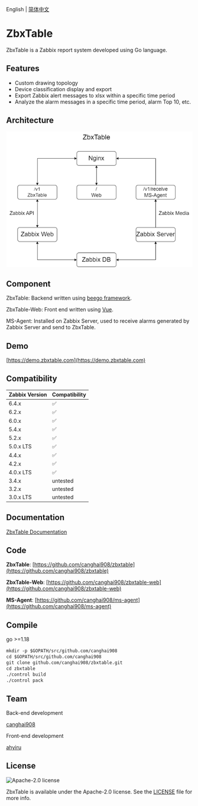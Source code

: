 English | [简体中文](./README.zh-CN.md)

# ZbxTable

ZbxTable is a Zabbix report system developed using Go language.

## Features

- Custom drawing topology
- Device classification display and export
- Export Zabbix alert messages to xlsx within a specific time period
- Analyze the alarm messages in a specific time period, alarm Top 10, etc.

## Architecture

![1](/zbxtable.png)

## Component

ZbxTable: Backend written using [beego framework](https://github.com/astaxie/beego).

ZbxTable-Web: Front end written using [Vue](https://github.com/vuejs/vue).

MS-Agent: Installed on Zabbix Server, used to receive alarms generated by Zabbix Server and send to ZbxTable.

## Demo

[https://demo.zbxtable.com](https://demo.zbxtable.com)

## Compatibility

| Zabbix Version | Compatibility |
|:---------------| :------------ |
| 6.4.x          | ✅            |
| 6.2.x          | ✅            |
| 6.0.x          | ✅            |
| 5.4.x          | ✅            |
| 5.2.x          | ✅            |
| 5.0.x LTS      | ✅            |
| 4.4.x          | ✅            |
| 4.2.x          | ✅            |
| 4.0.x LTS      | ✅            |
| 3.4.x          | untested      |
| 3.2.x          | untested      |
| 3.0.x LTS      | untested      |

## Documentation

[ZbxTable Documentation](https://zbxtable.com)

## Code

**ZbxTable**: [https://github.com/canghai908/zbxtable](https://github.com/canghai908/zbxtable)

**ZbxTable-Web**: [https://github.com/canghai908/zbxtable-web](https://github.com/canghai908/zbxtable-web)

**MS-Agent**: [https://github.com/canghai908/ms-agent](https://github.com/canghai908/ms-agent)

## Compile

go >=1.18

```
mkdir -p $GOPATH/src/github.com/canghai908
cd $GOPATH/src/github.com/canghai908
git clone github.com/canghai908/zbxtable.git
cd zbxtable
./control build
./control pack
```

## Team

Back-end development

[canghai908](https://github.com/canghai908)

Front-end development

[ahyiru](https://github.com/ahyiru)

## License

<img alt="Apache-2.0 license" src="https://s3-gz01.didistatic.com/n9e-pub/image/apache.jpeg" width="128">

ZbxTable is available under the Apache-2.0 license. See the [LICENSE](LICENSE) file for more info.
